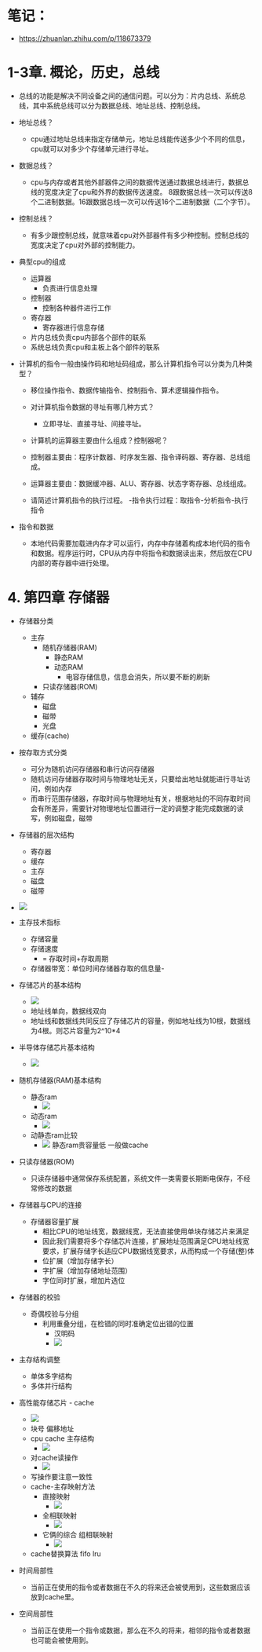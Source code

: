 # 笔记： 
- https://zhuanlan.zhihu.com/p/118673379

# 1-3章. 概论，历史，总线
- 总线的功能是解决不同设备之间的通信问题。可以分为：片内总线、系统总线，其中系统总线可以分为数据总线、地址总线、控制总线。

- 地址总线？
    - cpu通过地址总线来指定存储单元，地址总线能传送多少个不同的信息，cpu就可以对多少个存储单元进行寻址。
- 数据总线？
    - cpu与内存或者其他外部器件之间的数据传送通过数据总线进行，数据总线的宽度决定了cpu和外界的数据传送速度。
    8跟数据总线一次可以传送8个二进制数据。16跟数据总线一次可以传送16个二进制数据（二个字节）。
- 控制总线？
    - 有多少跟控制总线，就意味着cpu对外部器件有多少种控制。控制总线的宽度决定了cpu对外部的控制能力。

- 典型cpu的组成
    - 运算器
        - 负责进行信息处理
    - 控制器
        - 控制各种器件进行工作
    - 寄存器
        - 寄存器进行信息存储
    - 片内总线负责cpu内部各个部件的联系
    - 系统总线负责cpu和主板上各个部件的联系
        


- 计算机的指令一般由操作码和地址码组成，那么计算机指令可以分类为几种类型？
    - 移位操作指令、数据传输指令、控制指令、算术逻辑操作指令。
    - 对计算机指令数据的寻址有哪几种方式？
        - 立即寻址、直接寻址、间接寻址。
    - 计算机的运算器主要由什么组成？控制器呢？

    - 控制器主要由：程序计数器、时序发生器、指令译码器、寄存器、总线组成。

    - 运算器主要由：数据缓冲器、ALU、寄存器、状态字寄存器、总线组成。

    - 请简述计算机指令的执行过程。
        -指令执行过程：取指令-分析指令-执行指令

- 指令和数据
    - 本地代码需要加载进内存才可以运行，内存中存储着构成本地代码的指令和数据。程序运行时，CPU从内存中将指令和数据读出来，然后放在CPU内部的寄存器中进行处理。

# 4. 第四章 存储器
- 存储器分类
    - 主存
        - 随机存储器(RAM)
            - 静态RAM
            - 动态RAM
                - 电容存储信息，信息会消失，所以要不断的刷新
        - 只读存储器(ROM)
    - 辅存
        - 磁盘
        - 磁带
        - 光盘
    - 缓存(cache)
- 按存取方式分类
    - 可分为随机访问存储器和串行访问存储器
    - 随机访问存储器存取时间与物理地址无关，只要给出地址就能进行寻址访问，例如内存
    - 而串行范围存储器，存取时间与物理地址有关，根据地址的不同存取时间会有所差异，需要针对物理地址位置进行一定的调整才能完成数据的读写，例如磁盘，磁带
    
- 存储器的层次结构
    - 寄存器
    - 缓存
    - 主存
    - 磁盘
    - 磁带
- ![](figure/memory1.png)


- 主存技术指标
    - 存储容量
    - 存储速度
        - = 存取时间+存取周期
    - 存储器带宽：单位时间存储器存取的信息量-
- 存储芯片的基本结构
    - ![](figure/memory2.png)
    - 地址线单向，数据线双向
    - 地址线和数据线共同反应了存储芯片的容量，例如地址线为10根，数据线为4根。则芯片容量为2^10*4

- 半导体存储芯片基本结构
    - ![](figure/memory3.png)
- 随机存储器(RAM)基本结构
    - 静态ram
        - ![](figure/memory4.jpg)
    - 动态ram
        - ![](figure/memory5.jpg)
    - 动静态ram比较
        - ![](figure/memory6.jpg)
        静态ram贵容量低 一般做cache

- 只读存储器(ROM)
    - 只读存储器中通常保存系统配置，系统文件一类需要长期断电保存，不经常修改的数据

- 存储器与CPU的连接
    - 存储器容量扩展
        - 相比CPU的地址线宽，数据线宽，无法直接使用单块存储芯片来满足
        - 因此我们需要将多个存储芯片连接，扩展地址范围满足CPU地址线宽要求，扩展存储字长适应CPU数据线宽要求，从而构成一个存储(整)体
        - 位扩展（增加存储字长）
        - 字扩展（增加存储地址范围）
        - 字位同时扩展，增加片选位
- 存储器的校验
    - 奇偶校验与分组
        - 利用重叠分组，在检错的同时准确定位出错的位置
            - 汉明码
            - ![](figure/hanmingcode.jpg)

- 主存结构调整
    - 单体多字结构
    - 多体并行结构
- 高性能存储芯片 - cache
    - ![](figure/cache.jpg)
    - 块号 偏移地址
    - cpu cache 主存结构
        - ![](figure/cpucache.jpg)
    - 对cache读操作
        - ![](figure/cache1.jpg)
    - 写操作要注意一致性
    - cache-主存映射方法
        - 直接映射
            - ![](figure/cache2.jpg)
        - 全相联映射
            - ![](figure/cache3.jpg)
        - 它俩的综合 组相联映射
            - ![](figure/cache4.jpg)
    - cache替换算法 fifo lru

- 时间局部性
    - 当前正在使用的指令或者数据在不久的将来还会被使用到，这些数据应该放到cache里。
- 空间局部性
    - 当前正在使用一个指令或数据，那么在不久的将来，相邻的指令或者数据也可能会被使用到。

